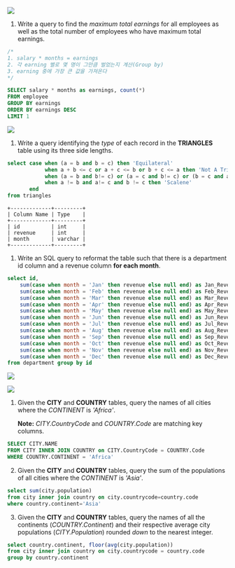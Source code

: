 ![](https://s3.amazonaws.com/hr-challenge-images/19629/1458557872-4396838885-ScreenShot2016-03-21at4.27.13PM.png)

1. Write a query to find the *maximum total earnings* for all employees as well as the total number of employees who have maximum total earnings.

```sql
/*
1. salary * months = earnings
2. 각 earning 별로 몇 명이 그만큼 벌었는지 계산(Group by)
3. earning 중에 가장 큰 값을 가져온다
*/

SELECT salary * months as earnings, count(*)
FROM employee
GROUP BY earnings
ORDER BY earnings DESC 
LIMIT 1
```



![](https://s3.amazonaws.com/hr-challenge-images/12887/1443815827-cbfc1ca12b-2.png)

1. Write a query identifying the *type* of each record in the **TRIANGLES** table using its three side lengths. 

```sql
select case when (a = b and b = c) then 'Equilateral'
            when a + b <= c or a + c <= b or b + c <= a then 'Not A Triangle'
            when (a = b and b!= c) or (a = c and b!= c) or (b = c and a!= c) then 'Isosceles'
            when a != b and a!= c and b != c then 'Scalene'   
       end
from triangles
```





```
+-------------+---------+
| Column Name | Type    |
+-------------+---------+
| id          | int     |
| revenue     | int     |
| month       | varchar |
+-------------+---------+
```

1. Write an SQL query to reformat the table such that there is a department id column and a revenue column **for each month**.

```sql
select id, 
    sum(case when month = 'Jan' then revenue else null end) as Jan_Revenue,
    sum(case when month = 'Feb' then revenue else null end) as Feb_Revenue,
    sum(case when month = 'Mar' then revenue else null end) as Mar_Revenue,
    sum(case when month = 'Apr' then revenue else null end) as Apr_Revenue,
    sum(case when month = 'May' then revenue else null end) as May_Revenue,
    sum(case when month = 'Jun' then revenue else null end) as Jun_Revenue,
    sum(case when month = 'Jul' then revenue else null end) as Jul_Revenue,
    sum(case when month = 'Aug' then revenue else null end) as Aug_Revenue,
    sum(case when month = 'Sep' then revenue else null end) as Sep_Revenue,
    sum(case when month = 'Oct' then revenue else null end) as Oct_Revenue,
    sum(case when month = 'Nov' then revenue else null end) as Nov_Revenue,
    sum(case when month = 'Dec' then revenue else null end) as Dec_Revenue
from department group by id
```

![](https://s3.amazonaws.com/hr-challenge-images/8137/1449729804-f21d187d0f-CITY.jpg)

![](https://s3.amazonaws.com/hr-challenge-images/8342/1449769013-e54ce90480-Country.jpg)

1. Given the **CITY** and **COUNTRY** tables, query the names of all cities where the *CONTINENT* is *'Africa'*. 

   **Note:** *CITY.CountryCode* and *COUNTRY.Code* are matching key columns.

```sql
SELECT CITY.NAME
FROM CITY INNER JOIN COUNTRY on CITY.CountryCode = COUNTRY.Code
WHERE COUNTRY.CONTINENT = 'Africa'
```

2. Given the **CITY** and **COUNTRY** tables, query the sum of the populations of all cities where the *CONTINENT* is *'Asia'*.

```sql
select sum(city.population)
from city inner join country on city.countrycode=country.code
where country.continent='Asia'
```

3. Given the **CITY** and **COUNTRY** tables, query the names of all the continents (*COUNTRY.Continent*) and their respective average city populations (*CITY.Population*) rounded *down* to the nearest integer.

```sql
select country.continent, floor(avg(city.population))
from city inner join country on city.countrycode = country.code
group by country.continent
```

